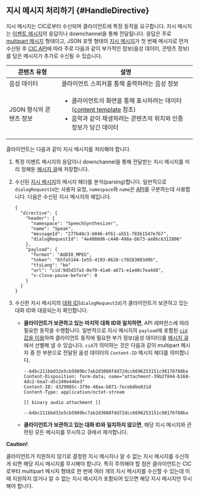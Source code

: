 ## 지시 메시지 처리하기 {#HandleDirective}
지시 메시지는 CIC로부터 수신되며 클라이언트에 특정 동작을 요구합니다. 지시 메시지는 [이벤트 메시지](#SendEvent)의 응답이나 downchannel을 통해 전달됩니다. 응답은 주로 [multipart 메시지](/CIC/References/CIC_API.md#MultipartMessage) 형태이고, JSON 포맷 형태의 [지시 메시지](/CIC/References/CIC_API.md#Directive)가 첫 번째 메시지로 먼저 수신된 후 [CIC API](/CIC/References/CIC_API.md)에 따라 주로 다음과 같이 부가적인 정보(음성 데이터, 콘텐츠 정보)를 담은 메시지가 추가로 수신될 수 있습니다.

| 콘텐츠 유형            | 설명                                             |
|---------------------|-------------------------------------------------|
| 음성 데이터            | 클라이언트 스피커를 통해 출력하려는 음성 정보                  |
| JSON 형식의 콘텐츠 정보 | <ul><li>클라이언트의 화면을 통해 표시하려는 데이터(<a href="/CIC/References/Content_Templates.md">content template</a> 참조)</li><li>음악과 같이 재생하려는 콘텐츠의 위치와 인증 정보가 담긴 데이터</li></ul> |

클라이언트는 다음과 같이 지시 메시지를 처리해야 합니다.

<ol>
  <li>특정 이벤트 메시지의 응답이나 downchannel을 통해 전달받는 지시 메시지를 미리 정해둔 <a href="#ManageMessageQ">메시지 큐</a>에 저장합니다.</li>
  <li>
    <p>수신된 <a href="/CIC/References/CIC_API.md#Directive">지시 메시지</a>의 메시지 헤더를 분석(parsing)합니다. 일반적으로 <code>dialogRequestId</code>는 사용자 요청, <code>namespace</code>와 <code>name</code>은 <a href="/CIC/References/CIC_API.md">API</a>를 구분하는데 사용합니다. 다음은 수신된 지시 메시지의 예입니다.</p>
    <pre><code>{
  "directive": {
    "header": {
      "namespace": "SpeechSynthesizer",
      "name": "Speak",
      "messageId": "277b40c3-b046-4f61-a551-783b1547e7b7",
      "dialogRequestId": "4e4080d6-c440-498a-bb73-ae86c6312806"
    },
    "payload": {
      "format": "AUDIO_MPEG",
      "token": "b5fa5144-1e55-4193-8628-c70283083d9b",
      "ttsLang": "ko"
      "url": "cid:9d5d37a3-0e70-41a6-a671-e1a40c7ea4d8",
      "x-clova-pause-before": 0
    }
  }
}
</code></pre>
  </li>
  <li>수신한 지시 메시지의 <a href="/CIC/CIC_Overview.md#DialogModel">대화 ID</a>(<code>dialogRequestId</code>)가 클라이언트가 보관하고 있는 대화 ID와 대응되는지 확인합니다.
    <ul>
      <li>
        <p><strong>클라이언트가 보관하고 있는 마지막 대화 ID와 일치하면</strong>, API 레퍼런스에 따라 필요한 동작을 수행합니다. 일반적으로 지시 메시지의 <code>payload</code>에 포함된 <a href="/CIC/References/CICInterface/SpeechSynthesizer.md#Speak"><code>cid</code> 값을 이용</a>하여 클라이언트 동작에 필요한 부가 정보(음성 데이터)를 <a href="#ManageMessageQ">메시지 큐</a>에서 선별해 낼 수 있습니다. <code>cid</code>가 의미하는 것은 다음과 같이 multipart 메시지 중 한 부분으로 전달된 음성 데이터의 <code>Content-ID</code> 메시지 헤더를 의미합니다.</p>
        <pre><code>--b4bc211bbd32e5cb5989bc7ab2d3088fdd72dcc6696253151c98176f88ba
Content-Disposition: form-data; name="attachment-39b2f844-b168-4dc2-bea7-d5c249e446e3"
Content-ID: d329085c-379e-48aa-b871-7ecebdbe831d
Content-Type: application/octet-stream<br />
[[ binary audio attachment ]]<br />
--b4bc211bbd32e5cb5989bc7ab2d3088fdd72dcc6696253151c98176f88ba
</code></pre>
      </li>
      <li><strong>클라이언트가 보관하고 있는 대화 ID와 일치하지 않으면</strong>, 해당 지시 메시지와 관련된 모든 메시지를 무시하고 큐에서 제거합니다.</li>
    </ul>
  </li>
</ol>

<div class="danger">
  <p><strong>Caution!</strong></p>
  <p>클라이언트가 지원하지 않기로 결정한 지시 메시지나 알 수 없는 지시 메시지를 수신하게 되면 해당 지시 메시지를 무시해야 합니다. 특히 주의해야 할 점은 클라이언트는 CIC로부터 multipart 메시지 형태로 한 번에 여러 개의 지시 메시지를 수신할 수 있는데 이때 지원하지 않거나 알 수 없는 지시 메시지가 포함되어 있으면 해당 지시 메시지만 무시해야 합니다.</p>
</div>
